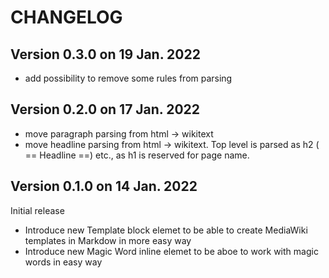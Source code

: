 CHANGELOG
=========

Version 0.3.0 on 19 Jan. 2022
-----------------------------
* add possibility to remove some rules from parsing

Version 0.2.0 on 17 Jan. 2022
----------------------------
* move paragraph parsing from html -> wikitext
* move headline parsing from html -> wikitext. Top level is parsed as h2 ( == Headline ==) etc., as h1 is reserved for page name.

Version 0.1.0 on 14 Jan. 2022
-----------------------------
Initial release
* Introduce new Template block elemet to be able to create MediaWiki templates in Markdow in more easy way
* Introduce new Magic Word inline elemet to be aboe to work with magic words in easy way
